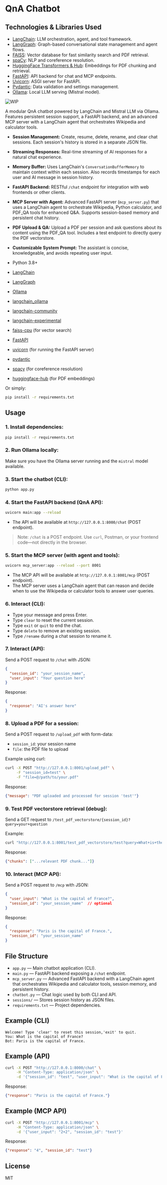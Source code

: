
# QnA Chatbot

## Technologies & Libraries Used
- [LangChain](https://github.com/langchain-ai/langchain): LLM orchestration, agent, and tool framework.
- [LangGraph](https://github.com/langchain-ai/langgraph): Graph-based conversational state management and agent flows.
- [FAISS](https://github.com/facebookresearch/faiss): Vector database for fast similarity search and PDF retrieval.
- [spaCy](https://spacy.io/): NLP and coreference resolution.
- [HuggingFace Transformers & Hub](https://huggingface.co/): Embeddings for PDF chunking and retrieval.
- [FastAPI](https://fastapi.tiangolo.com/): API backend for chat and MCP endpoints.
- [Uvicorn](https://www.uvicorn.org/): ASGI server for FastAPI.
- [Pydantic](https://docs.pydantic.dev/): Data validation and settings management.
- [Ollama](https://ollama.com/): Local LLM serving (Mistral model).

![WIP](https://img.shields.io/badge/status-WIP-orange)

A modular QnA chatbot powered by LangChain and Mistral LLM via Ollama. Features persistent session support, a FastAPI backend, and an advanced MCP server with a LangChain agent that orchestrates Wikipedia and calculator tools.

- **Session Management:** Create, resume, delete, rename, and clear chat sessions. Each session's history is stored in a separate JSON file.
- **Streaming Responses:** Real-time streaming of AI responses for a natural chat experience.
- **Memory Buffer:** Uses LangChain's `ConversationBufferMemory` to maintain context within each session. Also records timestamps for each user and AI message in session history.
- **FastAPI Backend:** RESTful `/chat` endpoint for integration with web frontends or other clients.
- **MCP Server with Agent:** Advanced FastAPI server (`mcp_server.py`) that uses a LangChain agent to orchestrate Wikipedia, Python calculator, and PDF_QA tools for enhanced Q&A. Supports session-based memory and persistent chat history.
- **PDF Upload & QA:** Upload a PDF per session and ask questions about its content using the PDF_QA tool. Includes a test endpoint to directly query the PDF vectorstore.
- **Customizable System Prompt:** The assistant is concise, knowledgeable, and avoids repeating user input.


- Python 3.8+
- [LangChain](https://github.com/langchain-ai/langchain)
- [LangGraph](https://github.com/langchain-ai/langgraph)
- [Ollama](https://ollama.com/)
- [langchain_ollama](https://pypi.org/project/langchain-ollama/)
- [langchain-community](https://pypi.org/project/langchain-community/)
- [langchain-experimental](https://pypi.org/project/langchain-experimental/)
- [faiss-cpu](https://github.com/facebookresearch/faiss) (for vector search)
- [FastAPI](https://fastapi.tiangolo.com/)
- [uvicorn](https://www.uvicorn.org/) (for running the FastAPI server)
- [pydantic](https://docs.pydantic.dev/)
- [spacy](https://spacy.io/) (for coreference resolution)
- [huggingface-hub](https://pypi.org/project/huggingface-hub/) (for PDF embeddings)


Or simply:
```bash
pip install -r requirements.txt
```

## Usage

### 1. Install dependencies:
```bash
pip install -r requirements.txt
```

### 2. Run Ollama locally:
Make sure you have the Ollama server running and the `mistral` model available.

### 3. Start the chatbot (CLI):
```bash
python app.py
```

### 4. Start the FastAPI backend (QnA API):
```bash
uvicorn main:app --reload
```
- The API will be available at `http://127.0.0.1:8000/chat` (POST endpoint).
> Note: `/chat` is a POST endpoint. Use `curl`, Postman, or your frontend code—not directly in the browser.

### 5. Start the MCP server (with agent and tools):
```bash
uvicorn mcp_server:app --reload --port 8001
```
- The MCP API will be available at `http://127.0.0.1:8001/mcp` (POST endpoint).
- The MCP server uses a LangChain agent that can reason and decide when to use the Wikipedia or calculator tools to answer user queries.

### 6. Interact (CLI):
- Type your message and press Enter.
- Type `clear` to reset the current session.
- Type `exit` or `quit` to end the chat.
- Type `delete` to remove an existing session.
- Type `/rename` during a chat session to rename it.

### 7. Interact (API):
Send a POST request to `/chat` with JSON:
```json
{
  "session_id": "your_session_name",
  "user_input": "Your question here"
}
```
Response:
```json
{
  "response": "AI's answer here"
}
```


### 8. Upload a PDF for a session:
Send a POST request to `/upload_pdf` with form-data:
- `session_id`: your session name
- `file`: the PDF file to upload

Example using curl:
```bash
curl -X POST "http://127.0.0.1:8001/upload_pdf" \
     -F "session_id=test" \
     -F "file=@/path/to/your.pdf"
```
Response:
```json
{"message": "PDF uploaded and processed for session 'test'"}
```

### 9. Test PDF vectorstore retrieval (debug):
Send a GET request to `/test_pdf_vectorstore/{session_id}?query=your+question`

Example:
```bash
curl "http://127.0.0.1:8001/test_pdf_vectorstore/test?query=What+is+the+job+title"
```
Response:
```json
{"chunks": ["...relevant PDF chunk..."]}
```

### 10. Interact (MCP API):
Send a POST request to `/mcp` with JSON:
```json
{
  "user_input": "What is the capital of France?",
  "session_id": "your_session_name"  // optional
}
```
Response:
```json
{
  "response": "Paris is the capital of France.",
  "session_id": "your_session_name"
}
```

## File Structure
- `app.py` — Main chatbot application (CLI).
- `main.py` — FastAPI backend exposing a `/chat` endpoint.
- `mcp_server.py` — Advanced FastAPI backend with a LangChain agent that orchestrates Wikipedia and calculator tools, session memory, and persistent history.
- `chatbot.py` — Chat logic used by both CLI and API.
- `sessions/` — Stores session history as JSON files.
- `requirements.txt` — Project dependencies.

## Example (CLI)
```
Welcome! Type 'clear' to reset this session,'exit' to quit.
You: What is the capital of France?
Bot: Paris is the capital of France.
```

## Example (API)
```bash
curl -X POST "http://127.0.0.1:8000/chat" \
     -H "Content-Type: application/json" \
     -d '{"session_id": "test", "user_input": "What is the capital of France?"}'
```
Response:
```json
{"response": "Paris is the capital of France."}
```

## Example (MCP API)
```bash
curl -X POST "http://127.0.0.1:8001/mcp" \
     -H "Content-Type: application/json" \
     -d '{"user_input": "2+2", "session_id": "test"}'
```
Response:
```json
{"response": "4", "session_id": "test"}
```

## License
MIT